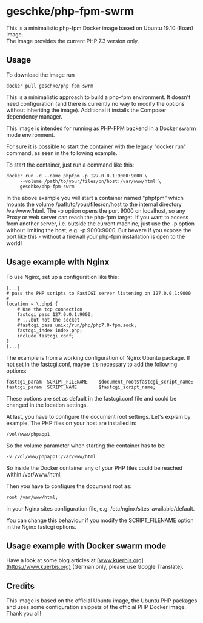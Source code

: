 # geschke/php-fpm-swrm

This is a minimalistic php-fpm Docker image based on Ubuntu 19.10 (Eoan) image.  
The image provides the current PHP 7.3 version only. 

## Usage

To download the image run

    docker pull geschke/php-fpm-swrm

This is a minimalistic approach to build a php-fpm environment. It doesn't
need configuration (and there is currently no way to modify the options
without inheriting the image). 
Additional it installs the Composer dependency manager. 

This image is intended for running as PHP-FPM backend in a Docker swarm mode 
environment. 

For sure it is possible to start the container with the legacy "docker run" command, as seen 
in the following example.

To start the container, just run a command like this:
  
    docker run -d --name phpfpm -p 127.0.0.1:9000:9000 \
         --volume /path/to/your/files/on/host:/var/www/html \
         geschke/php-fpm-swrm

In the above example you will start a container named "phpfpm" which mounts
the volume /path/to/your/files/on/host to the internal directory
/var/www/html. 
The -p option opens the port 9000 on localhost, so any Proxy or web server
can reach the php-fpm target. If you want to access from another server,
i.e. outside the current machine, just use the -p option without limiting
the host, e.g. -p 9000:9000. But beware if you expose the port like this - without a firewall your php-fpm
installation is open to the world! 



## Usage example with Nginx

To use Nginx, set up a configuration like this:

    [...|
    # pass the PHP scripts to FastCGI server listening on 127.0.0.1:9000
    #
    location ~ \.php$ {
        # Use the tcp connection
        fastcgi_pass 127.0.0.1:9000;
        # ...but not the socket
        #fastcgi_pass unix:/run/php/php7.0-fpm.sock;
        fastcgi_index index.php;
        include fastcgi.conf;
    }
    [...]

The example is from a working configuration of Nginx Ubuntu package. If not
set in the fastcgi.conf, maybe it's necessary to add the following options:

    fastcgi_param  SCRIPT_FILENAME    $document_root$fastcgi_script_name;
    fastcgi_param  SCRIPT_NAME        $fastcgi_script_name;

These options are set as default in the fastcgi.conf file and could be
changed in the location settings. 

At last, you have to configure the document root settings. Let's explain by
example. The PHP files on your host are installed in:
    
    /vol/www/phpapp1

So the volume parameter when starting the container has to be:

    -v /vol/www/phpapp1:/var/www/html

So inside the Docker container any of your PHP files could be reached within
/var/www/html. 

Then you have to configure the document root as:

    root /var/www/html;

in your Nginx sites configuration file, e.g.
/etc/nginx/sites-available/default.

You can change this behaviour if you modify the SCRIPT_FILENAME option in
the Nginx fastcgi options. 

## Usage example with Docker swarm mode

Have a look at some blog articles at [www.kuerbis.org](https://www.kuerbis.org) (German only, please use Google Translate).

## Credits


This image is based on the official Ubuntu image, the Ubuntu PHP packages and uses
some configuration snippets of the official PHP Docker image. Thank you all!


